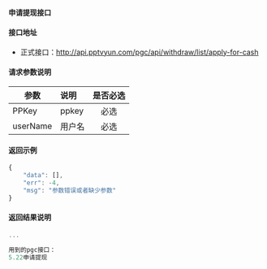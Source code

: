 #### 申请提现接口

#### 接口地址
  * 正式接口：http://api.pptvyun.com/pgc/api/withdraw/list/apply-for-cash

#### 请求参数说明
|  参数         |说明          |是否必选|
| ------------- |:-------------|:-----:|
| PPKey      | ppkey |必选|
| userName      | 用户名 |必选    |
#### 返回示例
```javascript
{
    "data": [],
    "err": -4,
    "msg": "参数错误或者缺少参数"
}
```

#### 返回结果说明
```javascript
...

用到的pgc接口：
5.22申请提现
```